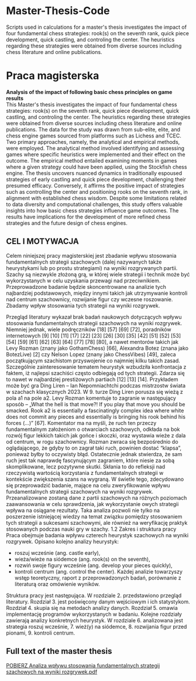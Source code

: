 # Master-Thesis-Code
Scripts used in calculations for a master's thesis investigates the impact of four fundamental chess strategies: rook(s) on the seventh rank, quick piece development, quick castling, and controling the center. The heuristics regarding these strategies were obtained from diverse sources including chess literature and online publications.

# Praca magisterska
**Analysis of the impact of following basic chess principles on game results**\
This Master's thesis investigates the impact of four fundamental chess strategies: rook(s) on the seventh rank, quick piece development, quick castling, and controling the center. The heuristics regarding these strategies were obtained from diverse sources including chess literature and online publications. The data for the study was drawn from sub-elite, elite, and chess engine games sourced from platforms such as Lichess and TCEC. Two primary approaches, namely, the analytical and empirical methods, were employed. The analytical method involved identifying and assessing games where specific heuristics were implemented and their effect on the outcome. The empirical method entailed examining moments in games where a given strategy could have been applied, using the Stockfish chess engine. The thesis uncovers nuanced dynamics in traditionally espoused strategies of early castling and quick piece development, challenging their presumed efficacy. Conversely, it affirms the positive impact of strategies such as controlling the center and positioning rooks on the seventh rank, in alignment with established chess wisdom. Despite some limitations related to data diversity and computational challenges, this study offers valuable insights into how basic chess strategies influence game outcomes. The results have implications for the development of more refined chess strategies and the future design of chess engines.

## CEL I MOTYWACJA
Celem niniejszej pracy magisterskiej jest zbadanie wpływu stosowania fundamentalnych strategii szachowych (dalej nazywanych także heurystykami lub po prostu strategiami) na wyniki rozgrywanych partii. 
Szachy są niezwykle złożoną grą, w której wiele strategii i technik może być wykorzystanych w celu uzyskania przewagi nad przeciwnikiem. Przeprowadzone badanie będzie skoncentrowane na analizie tych najbardziej podstawowych, między innymi takich jak utrzymywanie kontroli nad centrum szachownicy, rozwijanie figur czy wczesne roszowanie. Zbadamy wpływ stosowania tych strategii na wyniki rozgrywek.

Przegląd literatury wykazał brak badań naukowych dotyczących wpływu stosowania fundamentalnych strategii szachowych na wyniki rozgrywek. Niemniej jednak, wiele podręczników [18] [57] [69] [72], poradników internetowych [9] [10] [11] [17] [22] [23] [26] [30] [35] [42] [51] [52] [53] [54] [59] [61] [62] [63] [64] [77] [78] [80], a nawet mentorów takich jak Levy Rozman (znany jako GothamChess) [66], Alexandra Botez (znana jako BotezLive) [2] czy Nelson Lopez (znany jako ChessVibes) [49], zaleca początkującym szachistom przyswojenie co najmniej kilku takich zasad. 
Szczególnie zainteresowanie tematem heurystyk wzbudziła konfrontacja z faktem, iż najlepsi szachiści często odbiegają od tych strategii. Zdarza się to nawet w najbardziej prestiżowych partiach [12] [13] [14]. Przykładem może być gra Ding Liren – Ian Nepomniachtchi podczas mistrzostw świata w szachach klasycznych 2023. W 9. turze Ding Liren porusza się wieżą z pola a1 na pole a2. Levy Rozman komentuje to zagranie w następujący sposób – „What the hell is that move?! If you play that move you should be smacked. Rook a2 is essentially a fascinatingly complex idea where white does not commit any pieces and essentially is bringing his rook behind his forces (...)” [67]. Komentator ma na myśli, że ruch ten przeczy fundamentalnym założeniom o otwarciach szachowych, odkłada na bok rozwój figur lekkich takich jak gońce i skoczki, oraz wystawia wieże z dala od centrum, w rogu szachownicy. Rozman zwraca się bezpośrednio do oglądającego, że gdyby to on zagrał taki ruch, powinien dostać “klapsa”, ponieważ byłby to oczywisty błąd. Ostatecznie jednak stwierdza, że sam ruch jest tak naprawdę fascynującym zagraniem, które niesie za sobą skomplikowane, lecz pozytywne skutki. Skłania to do refleksji nad rzeczywistą wartością korzystania z fundamentalnych strategii w kontekście zwiększenia szans na wygraną.
W świetle tego, zdecydowano się przeprowadzić badanie, mające na celu zweryfikowanie wpływu fundamentalnych strategii szachowych na wyniki rozgrywek. Przeanalizowane zostaną dane z partii szachowych na różnych poziomach zaawansowania w celu sprawdzenia, jak wykorzystanie owych strategii wpływa na osiągane rezultaty. Taka analiza pozwoli nie tylko na poszerzenie istniejącej wiedzy na temat związku pomiędzy stosowaniem tych strategii a sukcesami szachowymi, ale również na weryfikację praktyk stosowanych podczas nauki gry w szachy.
1.2 Zakres i struktura pracy 
Praca obejmuje badania wpływu czterech heurystyk szachowych na wyniki rozgrywek. Opisano kolejno analizy heurystyk:
- roszuj wcześnie (ang. castle early),
- wieża/wieże na siódemce (ang. rook(s) on the seventh),
- rozwiń swoje figury wcześnie (ang. develop your pieces quickly),
- kontroli centrum (ang. control the center).
Każdej analizie towarzyszy wstęp teoretyczny, raport z przeprowadzonych badań, porównanie z literaturą oraz omówienie wyników. 

Struktura pracy jest następująca. W rozdziale 2. przedstawiono przegląd literatury. Rozdział 3. jest poświęcony danym wejściowym i ich statystykom. Rozdział 4. skupia się na metodach analizy danych. Rozdział 5. omawia implementację programów wykorzystanych w badaniu. Kolejne rozdziały zawierają analizy konkretnych heurystyk. W rozdziale 6. analizowana jest strategia roszuj wcześnie, 7. wież(y) na siódemce, 8. rozwijania figur przed pionami, 9. kontroli centrum.

## Full text of the master thesis
[POBIERZ Analiza wpływu stosowania fundamentalnych strategii szachowych na wyniki rozgrywek.pdf](https://github.com/mateusz-stelmasiak/Master-Thesis-Code/files/12588392/Analiza.wplywu.stosowania.fundamentalnych.strategii.szachowych.na.wyniki.rozgrywek.1.pdf)


